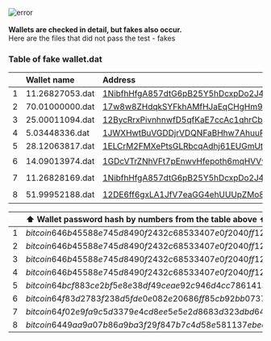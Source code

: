 
![error](https://user-images.githubusercontent.com/82582647/172431915-11fbdd97-994a-4d97-860d-636d33e6bfb9.png)</br></br>
**Wallets are checked in detail, but fakes also occur.**</br>
Here are the files that did not pass the test - fakes
### Table of fake wallet.dat</br>

|   |  Wallet name    | Address     |  | Password|
|:--|:----------------|:------------|:-------|:--------|
| 1 | 11.26827053.dat | [1NibfhHfgA857dtG6pB25Y5hDcxpDo2J47](https://www.blockchain.com/btc/address/1NibfhHfgA857dtG6pB25Y5hDcxpDo2J47) | fake | 12aVP18cd5XsbcGQy8u6eywQ6UuA6Q319s |
| 2 | 70.01000000.dat | [17w8w8ZHdqkSYFkhAMfHJaEqCHgHm9egKv](https://www.blockchain.com/btc/address/17w8w8ZHdqkSYFkhAMfHJaEqCHgHm9egKv) | fake | 12aVP18cd5XsbcGQy8u6eywQ6UuA6Q319s |
| 3 | 25.00011094.dat | [12BycRrxPivnhnwfD5qfKaE7ccAc1qhrCb](https://www.blockchain.com/btc/address/12BycRrxPivnhnwfD5qfKaE7ccAc1qhrCb) | fake |  12aVP18cd5XsbcGQy8u6eywQ6UuA6Q319s |
| 4 | 5.03448336.dat | [1JWXHwtBuVGDDjrVDQNFaBHhw7AhuuPeV9](https://www.blockchain.com/btc/address/1JWXHwtBuVGDDjrVDQNFaBHhw7AhuuPeV9) | fake |  12aVP18cd5XsbcGQy8u6eywQ6UuA6Q319s |
| 5 | 28.12063817.dat | [1ELCrM2FMXePtsGLRbcqAdhj61EUGmUtK9](https://www.blockchain.com/btc/address/1ELCrM2FMXePtsGLRbcqAdhj61EUGmUtK9) | fake | nelikevin.vunderg@yahoo.comneli |
| 6 | 14.09013974.dat | [1GDcVTrZNhVFt7pEnwvHfepoth6mqHVVvq](https://www.blockchain.com/btc/address/1GDcVTrZNhVFt7pEnwvHfepoth6mqHVVvq) | fake | :lock: |
| 7 | 11.26828169.dat | [1NibfhHfgA857dtG6pB25Y5hDcxpDo2J47](https://www.blockchain.com/btc/address/1NibfhHfgA857dtG6pB25Y5hDcxpDo2J47)  | fake | :lock: |
| 8 | 51.99952188.dat | [12DE6ff6gxLA1JfV7eaGG4ehUUUpZMo8Bo](https://www.blockchain.com/btc/address/12Bki9QAzEwBiuZDRrvPFyc736wPZKMRQt) | fake | :lock: |

|    | :arrow_up: Wallet password hash by numbers from the table above :arrow_up: |
|:---|:----------------------------------------------------------------------------------------|
| 1 | $bitcoin$64$6b45588e745d8490f2432c68533407e0f2040ff12debd840270f47543ad47c16$16$0af493ab2796f208$99974$2$00$2$00 |
| 2 | $bitcoin$64$6b45588e745d8490f2432c68533407e0f2040ff12debd840270f47543ad47c16$16$0af493ab2796f208$99974$2$00$2$00 |
| 3 | $bitcoin$64$6b45588e745d8490f2432c68533407e0f2040ff12debd840270f47543ad47c16$16$0af493ab2796f208$99974$2$00$2$00 |
| 4 | $bitcoin$64$6b45588e745d8490f2432c68533407e0f2040ff12debd840270f47543ad47c16$16$0af493ab2796f208$99974$2$00$2$00 |
| 5 | $bitcoin$64$bcf883ce2bf5e8e38df49ceae92c946d4cc78614131d89365e11078423350bf7$16$8bbb805fa36b918e$63241$2$00$2$00 |
| 6 | $bitcoin$64$f83d2783f238d5fde0e082e20686ff85cb92bb0737da214e2e39fd61b828bf6c$16$adfbb9cfa83e9cf6$135318$2$00$2$00 |
| 7 | $bitcoin$64$f02e9fa9c5d3379e4cd8ee5e5e2d8683d323dbd644a910cb61f0833a7a58cacb$16$6df848e467dd34c5$142367$2$00$2$00 |
| 8 | $bitcoin$64$49aa9a07b86a9ba3f29f847b7c4d58e581137ebea7e50414c142c05dd942ac28$16$ea58017c72d4a60f$19929$2$00$2$00 |
